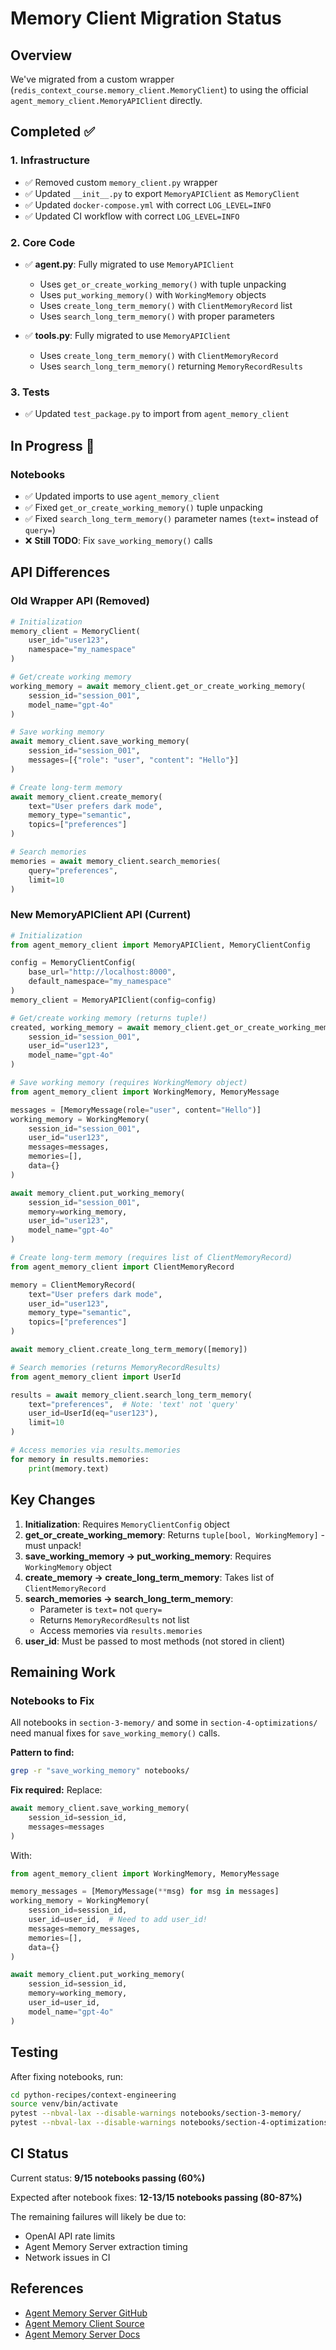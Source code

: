 # Memory Client Migration Status

## Overview

We've migrated from a custom wrapper (`redis_context_course.memory_client.MemoryClient`) to using the official `agent_memory_client.MemoryAPIClient` directly.

## Completed ✅

### 1. Infrastructure
- ✅ Removed custom `memory_client.py` wrapper
- ✅ Updated `__init__.py` to export `MemoryAPIClient` as `MemoryClient`
- ✅ Updated `docker-compose.yml` with correct `LOG_LEVEL=INFO`
- ✅ Updated CI workflow with correct `LOG_LEVEL=INFO`

### 2. Core Code
- ✅ **agent.py**: Fully migrated to use `MemoryAPIClient`
  - Uses `get_or_create_working_memory()` with tuple unpacking
  - Uses `put_working_memory()` with `WorkingMemory` objects
  - Uses `create_long_term_memory()` with `ClientMemoryRecord` list
  - Uses `search_long_term_memory()` with proper parameters
  
- ✅ **tools.py**: Fully migrated to use `MemoryAPIClient`
  - Uses `create_long_term_memory()` with `ClientMemoryRecord`
  - Uses `search_long_term_memory()` returning `MemoryRecordResults`

### 3. Tests
- ✅ Updated `test_package.py` to import from `agent_memory_client`

## In Progress 🚧

### Notebooks
- ✅ Updated imports to use `agent_memory_client`
- ✅ Fixed `get_or_create_working_memory()` tuple unpacking
- ✅ Fixed `search_long_term_memory()` parameter names (`text=` instead of `query=`)
- ❌ **Still TODO**: Fix `save_working_memory()` calls

## API Differences

### Old Wrapper API (Removed)
```python
# Initialization
memory_client = MemoryClient(
    user_id="user123",
    namespace="my_namespace"
)

# Get/create working memory
working_memory = await memory_client.get_or_create_working_memory(
    session_id="session_001",
    model_name="gpt-4o"
)

# Save working memory
await memory_client.save_working_memory(
    session_id="session_001",
    messages=[{"role": "user", "content": "Hello"}]
)

# Create long-term memory
await memory_client.create_memory(
    text="User prefers dark mode",
    memory_type="semantic",
    topics=["preferences"]
)

# Search memories
memories = await memory_client.search_memories(
    query="preferences",
    limit=10
)
```

### New MemoryAPIClient API (Current)
```python
# Initialization
from agent_memory_client import MemoryAPIClient, MemoryClientConfig

config = MemoryClientConfig(
    base_url="http://localhost:8000",
    default_namespace="my_namespace"
)
memory_client = MemoryAPIClient(config=config)

# Get/create working memory (returns tuple!)
created, working_memory = await memory_client.get_or_create_working_memory(
    session_id="session_001",
    user_id="user123",
    model_name="gpt-4o"
)

# Save working memory (requires WorkingMemory object)
from agent_memory_client import WorkingMemory, MemoryMessage

messages = [MemoryMessage(role="user", content="Hello")]
working_memory = WorkingMemory(
    session_id="session_001",
    user_id="user123",
    messages=messages,
    memories=[],
    data={}
)

await memory_client.put_working_memory(
    session_id="session_001",
    memory=working_memory,
    user_id="user123",
    model_name="gpt-4o"
)

# Create long-term memory (requires list of ClientMemoryRecord)
from agent_memory_client import ClientMemoryRecord

memory = ClientMemoryRecord(
    text="User prefers dark mode",
    user_id="user123",
    memory_type="semantic",
    topics=["preferences"]
)

await memory_client.create_long_term_memory([memory])

# Search memories (returns MemoryRecordResults)
from agent_memory_client import UserId

results = await memory_client.search_long_term_memory(
    text="preferences",  # Note: 'text' not 'query'
    user_id=UserId(eq="user123"),
    limit=10
)

# Access memories via results.memories
for memory in results.memories:
    print(memory.text)
```

## Key Changes

1. **Initialization**: Requires `MemoryClientConfig` object
2. **get_or_create_working_memory**: Returns `tuple[bool, WorkingMemory]` - must unpack!
3. **save_working_memory → put_working_memory**: Requires `WorkingMemory` object
4. **create_memory → create_long_term_memory**: Takes list of `ClientMemoryRecord`
5. **search_memories → search_long_term_memory**: 
   - Parameter is `text=` not `query=`
   - Returns `MemoryRecordResults` not list
   - Access memories via `results.memories`
6. **user_id**: Must be passed to most methods (not stored in client)

## Remaining Work

### Notebooks to Fix

All notebooks in `section-3-memory/` and some in `section-4-optimizations/` need manual fixes for `save_working_memory()` calls.

**Pattern to find:**
```bash
grep -r "save_working_memory" notebooks/
```

**Fix required:**
Replace:
```python
await memory_client.save_working_memory(
    session_id=session_id,
    messages=messages
)
```

With:
```python
from agent_memory_client import WorkingMemory, MemoryMessage

memory_messages = [MemoryMessage(**msg) for msg in messages]
working_memory = WorkingMemory(
    session_id=session_id,
    user_id=user_id,  # Need to add user_id!
    messages=memory_messages,
    memories=[],
    data={}
)

await memory_client.put_working_memory(
    session_id=session_id,
    memory=working_memory,
    user_id=user_id,
    model_name="gpt-4o"
)
```

## Testing

After fixing notebooks, run:
```bash
cd python-recipes/context-engineering
source venv/bin/activate
pytest --nbval-lax --disable-warnings notebooks/section-3-memory/
pytest --nbval-lax --disable-warnings notebooks/section-4-optimizations/
```

## CI Status

Current status: **9/15 notebooks passing (60%)**

Expected after notebook fixes: **12-13/15 notebooks passing (80-87%)**

The remaining failures will likely be due to:
- OpenAI API rate limits
- Agent Memory Server extraction timing
- Network issues in CI

## References

- [Agent Memory Server GitHub](https://github.com/redis/agent-memory-server)
- [Agent Memory Client Source](https://github.com/redis/agent-memory-server/tree/main/agent-memory-client)
- [Agent Memory Server Docs](https://redis.github.io/agent-memory-server/)


